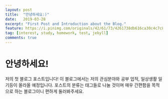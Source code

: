 ```yaml
---
layout: post
title:  "안녕하세요:)"
date:   2019-03-28
excerpt: "First Post and Introduction about the Blog."
feature: https://i.pinimg.com/originals/42/61/73/4261738db616ca30c4c7c843a35006a9.jpg
tag: [interest, study, homework, test, jekyll]
comments: true
---
```


# 안녕하세요!
저의 첫 블로그 포스트입니다! 이 블로그에서는 저의 관심분야와 공부 업적, 일상생활 일기등이 올라올 예정입니다.
포스트의 분류는 태그들로 나눌 것이며 매우 간편함을 목적으로 하는 블로그이니 편하게 둘러봐주세요.
